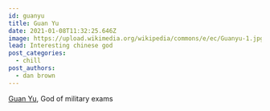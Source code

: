 ```yaml
---
id: guanyu
title: Guan Yu
date: 2021-01-08T11:32:25.646Z
image: https://upload.wikimedia.org/wikipedia/commons/e/ec/Guanyu-1.jpg
lead: Interesting chinese god
post_categories:
  - chill
post_authors:
  - dan brown
---
```

[Guan Yu](https://en.wikipedia.org/wiki/Guan_Yu), God of military exams
